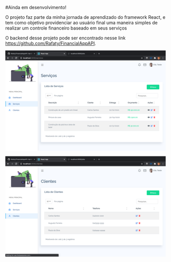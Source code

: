 #Ainda em desenvolvimento!


  O projeto faz parte da minha jornada de aprendizado do framework React, e tem como objetivo providenciar ao usuário final uma maneira simples de realizar um controle financeiro baseado em seus serviços


O backend desse projeto pode ser encontrado nesse link https://github.com/Rafaty/FinancialAppAPI.

<p><img src="https://github.com/Rafaty/frontend-web-financial-app/blob/master/screenshots/services.png" alt="test"></p>


<p><img src="https://github.com/Rafaty/frontend-web-financial-app/blob/master/screenshots/clients.png" alt="test"></p>
